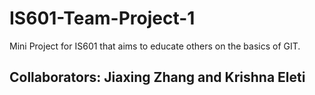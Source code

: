 # IS601-Team-Project-1
Mini Project for IS601 that aims to educate others on the basics of GIT. 

## Collaborators: Jiaxing Zhang and Krishna Eleti
